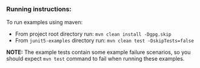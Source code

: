 ### Running instructions:

To run examples using maven:

* From project root directory run: `mvn clean install -Dgpg.skip`
* From `junit5-examples` directory run: `mvn clean test -DskipTests=false`

**NOTE:** The example tests contain some example failure scenarios, so you should expect `mvn test` command to fail when running these examples. 
